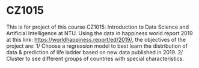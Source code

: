 # CZ1015

This is for project of this course CZ1015: Introduction to Data Science and Artificial Intelligence at NTU. 
Using the data in happiness world report 2019 at this link: https://worldhappiness.report/ed/2019/, the objectives of the project are:
1/ Choose a regression model to best learn the distribution of data & prediction of life ladder based on new data published in 2019.
2/ Cluster to see different groups of countries with special characteristics.

 
